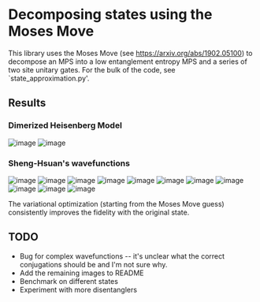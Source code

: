 # Decomposing states using the Moses Move
This library uses the Moses Move (see https://arxiv.org/abs/1902.05100) to decompose an MPS into a low entanglement entropy MPS and a series of two site unitary gates. For the bulk of the code, see `state_approximation.py'. 

## Results
### Dimerized Heisenberg Model
![image](img/dimerized_heisenberg_var.png)
![image](img/dimerized_heisenberg_nonvar.png)

### Sheng-Hsuan's wavefunctions
![image](img/T0.0.png) ![image](img/T0.1.png)
![image](img/T0.2.png) ![image](img/T0.3.png)
![image](img/T0.4.png) ![image](img/T0.5.png)
![image](img/T0.6.png) ![image](img/T0.7.png)
![image](img/T0.8.png) ![image](img/T0.9.png)
![image](img/T1.0.png)

The variational optimization (starting from the Moses Move guess) consistently
improves the fidelity with the original state.

## TODO
* Bug for complex wavefunctions -- it's unclear what the correct conjugations should be and I'm not sure why.
* Add the remaining images to README
* Benchmark on different states
* Experiment with more disentanglers
